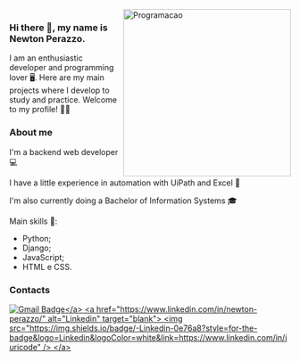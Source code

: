 <img src="https://lh3.googleusercontent.com/proxy/GnHUg8zcD8RF-I-bOAD5iLcH2aEhTBJQiKxGCvUwBXYzmLj91aAlSOX60znD7u2q95ghalmK0Pkfb9i5Y-1meJR6FqqvAcRinzk" min-width="300px" max-width="300px" width="300px" align="right" alt="Programacao">

### Hi there 👋, my name is Newton Perazzo.
<p>I am an enthusiastic developer and programming lover 🖥️. Here are my main projects where I develop to study and practice. Welcome to my profile! ✌🏻</>

### About me
<p>I'm a backend web developer 💻</p>
<p>I have a little experience in automation with UiPath and Excel 🤖</p>
<p>I'm also currently doing a Bachelor of Information Systems 🎓</p>

Main skills 🐍: 
<ul>  
  <li>Python;</li>
  <li>Django;</li>
  <li>JavaScript;</li>
  <li>HTML e CSS.</li>
 </ul>

### Contacts
<a href="mailto:perazzoneto99@hotmail.com">![Gmail Badge](https://img.shields.io/badge/-GMAIL-red?style=for-the-badge&logo=Gmail&logoColor=white&link=mailto:perazzoneto99@hotmail.com")</a>
<a href="https://www.linkedin.com/in/newton-perazzo/" alt="Linkedin" target="blank">
  <img src="https://img.shields.io/badge/-Linkedin-0e76a8?style=for-the-badge&logo=Linkedin&logoColor=white&link=https://www.linkedin.com/in/iuricode" />
</a>
